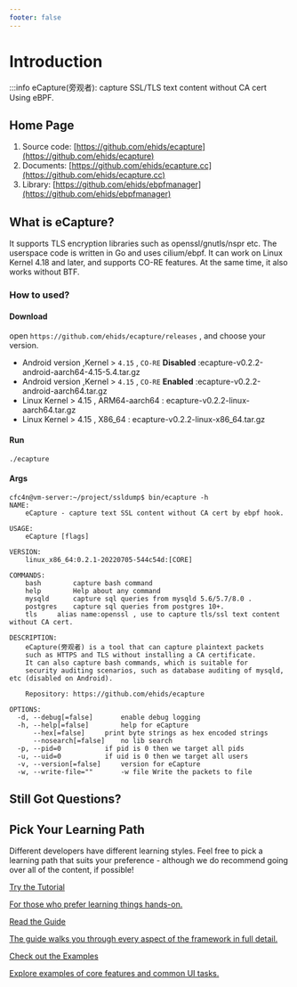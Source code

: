 ```yaml
---
footer: false
---
```


# Introduction

:::info eCapture(旁观者):  capture SSL/TLS text content without CA cert Using eBPF.

## Home Page

1. Source code: [https://github.com/ehids/ecapture](https://github.com/ehids/ecapture)
2. Documents: [https://github.com/ehids/ecapture.cc](https://github.com/ehids/ecapture.cc)
3. Library: [https://github.com/ehids/ebpfmanager](https://github.com/ehids/ebpfmanager)


## What is eCapture?
It supports TLS encryption libraries such as openssl/gnutls/nspr etc. The userspace code is written in Go and uses cilium/ebpf. It can work on Linux Kernel 4.18 and later, and supports CO-RE features. At the same time, it also works without BTF.

### How to used?

#### Download

open `https://github.com/ehids/ecapture/releases` , and choose your version.

* Android version ,Kernel > `4.15` , `CO-RE` **Disabled** :ecapture-v0.2.2-android-aarch64-4.15-5.4.tar.gz
* Android version ,Kernel > `4.15` , `CO-RE` **Enabled** :ecapture-v0.2.2-android-aarch64.tar.gz
* Linux Kernel > 4.15 , ARM64-aarch64 : ecapture-v0.2.2-linux-aarch64.tar.gz
* Linux Kernel > 4.15 , X86_64 : ecapture-v0.2.2-linux-x86_64.tar.gz

#### Run

```shell
./ecapture 
```

#### Args
```shell
cfc4n@vm-server:~/project/ssldump$ bin/ecapture -h
NAME:
	eCapture - capture text SSL content without CA cert by ebpf hook.

USAGE:
	eCapture [flags]

VERSION:
	linux_x86_64:0.2.1-20220705-544c54d:[CORE]

COMMANDS:
	bash		capture bash command
	help		Help about any command
	mysqld		capture sql queries from mysqld 5.6/5.7/8.0 .
	postgres	capture sql queries from postgres 10+.
	tls		alias name:openssl , use to capture tls/ssl text content without CA cert.

DESCRIPTION:
	eCapture(旁观者) is a tool that can capture plaintext packets
	such as HTTPS and TLS without installing a CA certificate.
	It can also capture bash commands, which is suitable for
	security auditing scenarios, such as database auditing of mysqld, etc (disabled on Android).

	Repository: https://github.com/ehids/ecapture

OPTIONS:
  -d, --debug[=false]		enable debug logging
  -h, --help[=false]		help for eCapture
      --hex[=false]		print byte strings as hex encoded strings
      --nosearch[=false]	no lib search
  -p, --pid=0			if pid is 0 then we target all pids
  -u, --uid=0			if uid is 0 then we target all users
  -v, --version[=false]		version for eCapture
  -w, --write-file=""		-w file Write the packets to file
```


## Still Got Questions?

[//]: # ([comment]: <> TODO: dead link)
[comment]: <> (More Detail [Quick-Start]&#40;/guide/quick-start&#41;.)

## Pick Your Learning Path

Different developers have different learning styles. Feel free to pick a learning path that suits your preference - although we do recommend going over all of the content, if possible!

<div class="vt-box-container next-steps">
  <a class="vt-box" href="/tutorial/">
    <p class="next-steps-link">Try the Tutorial</p>
    <p class="next-steps-caption">For those who prefer learning things hands-on.</p>
  </a>
  <a class="vt-box" href="/guide/quick-start.html">
    <p class="next-steps-link">Read the Guide</p>
    <p class="next-steps-caption">The guide walks you through every aspect of the framework in full detail.</p>
  </a>
  <a class="vt-box" href="/examples/">
    <p class="next-steps-link">Check out the Examples</p>
    <p class="next-steps-caption">Explore examples of core features and common UI tasks.</p>
  </a>
</div>
